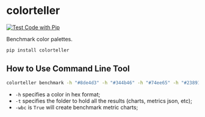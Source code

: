 # colorteller

[![Test Code with Pip](https://github.com/kausalflow/colorteller-package/actions/workflows/tests.yaml/badge.svg?branch=main)](https://github.com/kausalflow/colorteller-package/actions/workflows/tests.yaml)

Benchmark color palettes.

`pip install colorteller`


## How to Use Command Line Tool

```bash
colorteller benchmark -h "#8de4d3" -h "#344b46" -h "#74ee65" -h "#238910" -h "#a6c363" -h "#509d99" -wbc True -t test_colorteller_cmd
```

- `-h` specifies a color in hex format;
- `-t` specifies the folder to hold all the results (charts, metrics json, etc);
- `-wbc` is `True` will create benchmark metric charts;